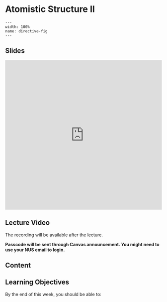 # Atomistic Structure II
```{image} ../figures/atomistic_structure2_title.jpeg
---
width: 100%
name: directive-fig
---
```

## Slides
<iframe src="https://docs.google.com/presentation/d/e/2PACX-1vSucxRVFRQXWqxnWpI-JTbKwqgMkATdYlTnZI0AgfBPahmoNdtHCkoDAcHFIXRU-ihBlj5K36OXWiOw/embed?start=false&loop=false&delayms=3000" frameborder="0" width="100%" height="480" allowfullscreen="true" mozallowfullscreen="true" webkitallowfullscreen="true"></iframe>

## Lecture Video
The recording will be available after the lecture.

**Passcode will be sent through Canvas announcement. You might need to use your NUS email to login.**

## Content

## Learning Objectives
By the end of this week, you should be able to:

